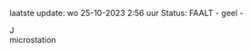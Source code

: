 laatste update: 
wo 25-10-2023  2:56   uur 
Status: FAALT - geel - 
<div class="service R">J</div><div class="service Y">microstation</div>